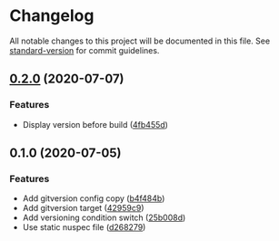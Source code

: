 # Changelog

All notable changes to this project will be documented in this file. See [standard-version](https://github.com/conventional-changelog/standard-version) for commit guidelines.

## [0.2.0](http://nas/matt/Janda.Dot.Version/compare/0.1.0...0.2.0) (2020-07-07)


### Features

* Display version before build ([4fb455d](http://nas/matt/Janda.Dot.Version/commit/4fb455dc92063f80c339be30e2f4c6c7ac9d8474))

## 0.1.0 (2020-07-05)


### Features

* Add gitversion config copy ([b4f484b](http://nas/matt/Janda.Dot.Version/commit/b4f484b118706413f112b6130f949d44aec0d178))
* Add gitversion target ([42959c9](http://nas/matt/Janda.Dot.Version/commit/42959c9080b7ecfd99473177a49aa9b84068b014))
* Add versioning condition switch ([25b008d](http://nas/matt/Janda.Dot.Version/commit/25b008dc2759866e7e1e385a6fee0222fe469f98))
* Use static nuspec file ([d268279](http://nas/matt/Janda.Dot.Version/commit/d2682799f2bac2c113d293bcec3d0cc3343dfe7f))
